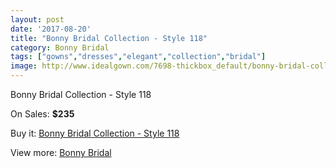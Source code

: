 ```yaml
---
layout: post
date: '2017-08-20'
title: "Bonny Bridal Collection - Style 118"
category: Bonny Bridal
tags: ["gowns","dresses","elegant","collection","bridal"]
image: http://www.idealgown.com/7698-thickbox_default/bonny-bridal-collection-style-118.jpg
---
```

Bonny Bridal Collection - Style 118

On Sales: **$235**
<a href="https://www.idealgown.com/en/bonny-bridal/3273-bonny-bridal-collection-style-118.html"><amp-img layout="responsive" width="600" height="600" src="//www.idealgown.com/7698-thickbox_default/bonny-bridal-collection-style-118.jpg" alt="Bonny Bridal Collection - Style 118 0" /></a>
<a href="https://www.idealgown.com/en/bonny-bridal/3273-bonny-bridal-collection-style-118.html"><amp-img layout="responsive" width="600" height="600" src="//www.idealgown.com/7699-thickbox_default/bonny-bridal-collection-style-118.jpg" alt="Bonny Bridal Collection - Style 118 1" /></a>

Buy it: [Bonny Bridal Collection - Style 118](https://www.idealgown.com/en/bonny-bridal/3273-bonny-bridal-collection-style-118.html "Bonny Bridal Collection - Style 118")

View more: [Bonny Bridal](https://www.idealgown.com/en/41-bonny-bridal "Bonny Bridal")
